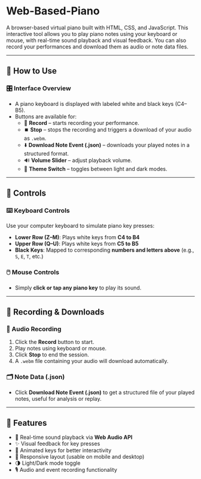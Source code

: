 # Web-Based-Piano

A browser-based virtual piano built with HTML, CSS, and JavaScript. This interactive tool allows you to play piano notes using your keyboard or mouse, with real-time sound playback and visual feedback. You can also record your performances and download them as audio or note data files.

---

## 📘 How to Use

### 🎛️ Interface Overview
- A piano keyboard is displayed with labeled white and black keys (C4–B5).
- Buttons are available for:
  - 🔴 **Record** – starts recording your performance.
  - ⏹️ **Stop** – stops the recording and triggers a download of your audio as `.webm`.
  - ⬇️ **Download Note Event (.json)** – downloads your played notes in a structured format.
  - 🔊 **Volume Slider** – adjust playback volume.
  - 🌙 **Theme Switch** – toggles between light and dark modes.

---

## 🎹 Controls

### ⌨️ Keyboard Controls
Use your computer keyboard to simulate piano key presses:

- **Lower Row (Z–M)**: Plays white keys from **C4 to B4**
- **Upper Row (Q–U)**: Plays white keys from **C5 to B5**
- **Black Keys**: Mapped to corresponding **numbers and letters above** (e.g., `S`, `E`, `T`, etc.)

### 🖱️ Mouse Controls
- Simply **click or tap any piano key** to play its sound.

---

## 🔴 Recording & Downloads

### 🎤 Audio Recording
1. Click the **Record** button to start.
2. Play notes using keyboard or mouse.
3. Click **Stop** to end the session.
4. A `.webm` file containing your audio will download automatically.

### 🗂️ Note Data (.json)
- Click **Download Note Event (.json)** to get a structured file of your played notes, useful for analysis or replay.

---

## 🌟 Features

- 🎵 Real-time sound playback via **Web Audio API**
- ✨ Visual feedback for key presses
- 🎨 Animated keys for better interactivity
- 📱 Responsive layout (usable on mobile and desktop)
- 🌗 Light/Dark mode toggle
- 🎙️ Audio and event recording functionality



